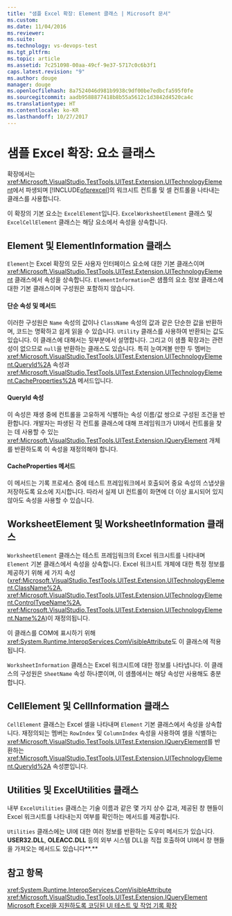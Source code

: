 ```yaml
---
title: "샘플 Excel 확장: Element 클래스 | Microsoft 문서"
ms.custom: 
ms.date: 11/04/2016
ms.reviewer: 
ms.suite: 
ms.technology: vs-devops-test
ms.tgt_pltfrm: 
ms.topic: article
ms.assetid: 7c251098-00aa-49cf-9e37-5717c0c6b3f1
caps.latest.revision: "9"
ms.author: douge
manager: douge
ms.openlocfilehash: 8a7524046d981b9938c9df00be7edbcfa595f0fe
ms.sourcegitcommit: aadb9588877418b8b55a5612c1d3842d4520ca4c
ms.translationtype: HT
ms.contentlocale: ko-KR
ms.lasthandoff: 10/27/2017
---
```

# <a name="sample-excel-extension-element-classes"></a>샘플 Excel 확장: 요소 클래스
확장에서는 <xref:Microsoft.VisualStudio.TestTools.UITest.Extension.UITechnologyElement>에서 파생되며 [!INCLUDE[ofprexcel](../test/includes/ofprexcel_md.md)]의 워크시트 컨트롤 및 셀 컨트롤을 나타내는 클래스를 사용합니다.  
  
 이 확장의 기본 요소는 `ExcelElement`입니다. `ExcelWorksheetElement` 클래스 및 `ExcelCellElement` 클래스는 해당 요소에서 속성을 상속합니다.  
  
## <a name="element-and-elementinformation-classes"></a>Element 및 ElementInformation 클래스  
 `Element`는 Excel 확장의 모든 사용자 인터페이스 요소에 대한 기본 클래스이며 <xref:Microsoft.VisualStudio.TestTools.UITest.Extension.UITechnologyElement> 클래스에서 속성을 상속합니다. `ElementInformation`은 샘플의 요소 정보 클래스에 대한 기본 클래스이며 구성원은 포함하지 않습니다.  
  
#### <a name="simple-properties-and-methods"></a>단순 속성 및 메서드  
 이러한 구성원은 `Name` 속성의 값이나 `ClassName` 속성의 값과 같은 단순한 값을 반환하며, 코드는 명확하고 쉽게 읽을 수 있습니다. `Utility` 클래스를 사용하여 반환되는 값도 있습니다. 이 클래스에 대해서는 뒷부분에서 설명합니다. 그리고 이 샘플 확장과는 관련성이 없으므로 `null`을 반환하는 클래스도 있습니다. 특히 눈여겨볼 만한 두 멤버는 <xref:Microsoft.VisualStudio.TestTools.UITest.Extension.UITechnologyElement.QueryId%2A> 속성과 <xref:Microsoft.VisualStudio.TestTools.UITest.Extension.UITechnologyElement.CacheProperties%2A> 메서드입니다.  
  
#### <a name="queryid-property"></a>QueryId 속성  
 이 속성은 재생 중에 컨트롤을 고유하게 식별하는 속성 이름/값 쌍으로 구성된 조건을 반환합니다. 개발자는 파생된 각 컨트롤 클래스에 대해 프레임워크가 UI에서 컨트롤을 찾는 데 사용할 수 있는 <xref:Microsoft.VisualStudio.TestTools.UITest.Extension.IQueryElement> 개체를 반환하도록 이 속성을 재정의해야 합니다.  
  
#### <a name="cacheproperties-method"></a>CacheProperties 메서드  
 이 메서드는 기록 프로세스 중에 테스트 프레임워크에서 호출되어 중요 속성의 스냅샷을 저장하도록 요소에 지시합니다. 따라서 실제 UI 컨트롤이 화면에 더 이상 표시되어 있지 않아도 속성을 사용할 수 있습니다.  
  
## <a name="worksheetelement-and-worksheetinformation-classes"></a>WorksheetElement 및 WorksheetInformation 클래스  
 `WorksheetElement` 클래스는 테스트 프레임워크의 Excel 워크시트를 나타내며 `Element` 기본 클래스에서 속성을 상속합니다. Excel 워크시트 개체에 대한 특정 정보를 제공하기 위해 세 가지 속성(<xref:Microsoft.VisualStudio.TestTools.UITest.Extension.UITechnologyElement.ClassName%2A>, <xref:Microsoft.VisualStudio.TestTools.UITest.Extension.UITechnologyElement.ControlTypeName%2A>, <xref:Microsoft.VisualStudio.TestTools.UITest.Extension.UITechnologyElement.Name%2A>)이 재정의됩니다.  
  
 이 클래스를 COM에 표시하기 위해 <xref:System.Runtime.InteropServices.ComVisibleAttribute>도 이 클래스에 적용됩니다.  
  
 `WorksheetInformation` 클래스는 Excel 워크시트에 대한 정보를 나타냅니다. 이 클래스의 구성원은 `SheetName` 속성 하나뿐이며, 이 샘플에서는 해당 속성만 사용해도 충분합니다.  
  
## <a name="cellelement-and-cellinformation-classes"></a>CellElement 및 CellInformation 클래스  
 `CellElement` 클래스는 Excel 셀을 나타내며 `Element` 기본 클래스에서 속성을 상속합니다. 재정의되는 멤버는 `RowIndex` 및 `ColumnIndex` 속성을 사용하여 셀을 식별하는 <xref:Microsoft.VisualStudio.TestTools.UITest.Extension.IQueryElement>를 반환하는 <xref:Microsoft.VisualStudio.TestTools.UITest.Extension.UITechnologyElement.QueryId%2A> 속성뿐입니다.  
  
## <a name="utilities-and-excelutilities-classes"></a>Utilities 및 ExcelUtilities 클래스  
 내부 `ExcelUtilities` 클래스는 기술 이름과 같은 몇 가지 상수 값과, 제공된 창 핸들이 Excel 워크시트를 나타내는지 여부를 확인하는 메서드를 제공합니다.  
  
 `Utilities` 클래스에는 UI에 대한 여러 정보를 반환하는 도우미 메서드가 있습니다. **USER32.DLL**, **OLEACC.DLL** 등의 외부 시스템 DLL을 직접 호출하여 UI에서 창 핸들을 가져오는 메서드도 있습니다**.**  
  
## <a name="see-also"></a>참고 항목  
 <xref:System.Runtime.InteropServices.ComVisibleAttribute>   
 <xref:Microsoft.VisualStudio.TestTools.UITest.Extension.IQueryElement>   
 [Microsoft Excel을 지원하도록 코딩된 UI 테스트 및 작업 기록 확장](../test/extending-coded-ui-tests-and-action-recordings-to-support-microsoft-excel.md)
